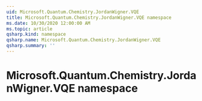 ```yaml
---
uid: Microsoft.Quantum.Chemistry.JordanWigner.VQE
title: Microsoft.Quantum.Chemistry.JordanWigner.VQE namespace
ms.date: 10/30/2020 12:00:00 AM
ms.topic: article
qsharp.kind: namespace
qsharp.name: Microsoft.Quantum.Chemistry.JordanWigner.VQE
qsharp.summary: ''
---
```


# Microsoft.Quantum.Chemistry.JordanWigner.VQE namespace



